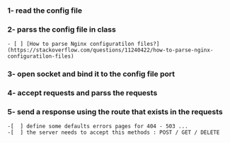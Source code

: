 ### **1-** read the config file 

### **2-** parss the config file in class
	- [ ] [How to parse Nginx configuratilon files?] (https://stackoverflow.com/questions/11240422/how-to-parse-nginx-configuratilon-files)

### **3-** open socket and bind it to the config file port

### **4-** accept requests and parss the requests

### **5-** send a response using the route that exists in the requests
	-[  ] define some defaults errors pages for 404 - 503 ...
	-[  ] the server needs to accept this methods : POST / GET / DELETE

